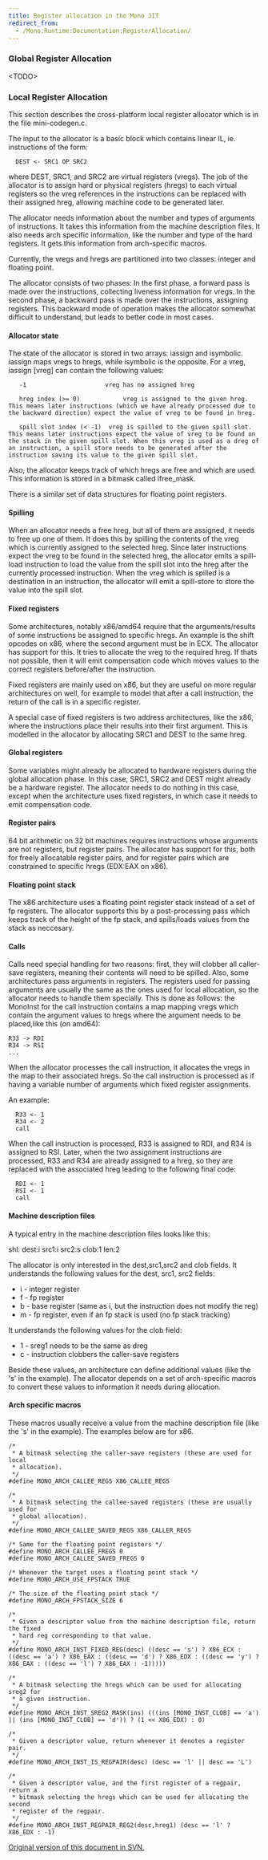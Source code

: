 ```yaml
---
title: Register allocation in the Mono JIT
redirect_from:
  - /Mono:Runtime:Documentation:RegisterAllocation/
---
```


### Global Register Allocation

\<TODO\>

### Local Register Allocation

This section describes the cross-platform local register allocator which is in the file mini-codegen.c.

The input to the allocator is a basic block which contains linear IL, ie. instructions of the form:

      DEST <- SRC1 OP SRC2

where DEST, SRC1, and SRC2 are virtual registers (vregs). The job of the allocator is to assign hard or physical registers (hregs) to each virtual registers so the vreg references in the instructions can be replaced with their assigned hreg, allowing machine code to be generated later.

The allocator needs information about the number and types of arguments of instructions. It takes this information from the machine description files. It also needs arch specific information, like the number and type of the hard registers. It gets this information from arch-specific macros.

Currently, the vregs and hregs are partitioned into two classes: integer and floating point.

The allocator consists of two phases: In the first phase, a forward pass is made over the instructions, collecting liveness information for vregs. In the second phase, a backward pass is made over the instructions, assigning registers. This backward mode of operation makes the allocator somewhat difficult to understand, but leads to better code in most cases.

#### Allocator state

The state of the allocator is stored in two arrays: iassign and isymbolic. iassign maps vregs to hregs, while isymbolic is the opposite. For a vreg, iassign [vreg] can contain the following values:

       -1                      vreg has no assigned hreg

       hreg index (>= 0)            vreg is assigned to the given hreg. This means later instructions (which we have already processed due to the backward direction) expect the value of vreg to be found in hreg.

       spill slot index (< -1)  vreg is spilled to the given spill slot. This means later instructions expect the value of vreg to be found on the stack in the given spill slot. When this vreg is used as a dreg of an instruction, a spill store needs to be generated after the instruction saving its value to the given spill slot.

Also, the allocator keeps track of which hregs are free and which are used. This information is stored in a bitmask called ifree_mask.

There is a similar set of data structures for floating point registers.

#### Spilling

When an allocator needs a free hreg, but all of them are assigned, it needs to free up one of them. It does this by spilling the contents of the vreg which is currently assigned to the selected hreg. Since later instructions expect the vreg to be found in the selected hreg, the allocator emits a spill-load instruction to load the value from the spill slot into the hreg after the currently processed instruction. When the vreg which is spilled is a destination in an instruction, the allocator will emit a spill-store to store the value into the spill slot.

#### Fixed registers

Some architectures, notably x86/amd64 require that the arguments/results of some instructions be assigned to specific hregs. An example is the shift opcodes on x86, where the second argument must be in ECX. The allocator has support for this. It tries to allocate the vreg to the required hreg. If thats not possible, then it will emit compensation code which moves values to the correct registers before/after the instruction.

Fixed registers are mainly used on x86, but they are useful on more regular architectures on well, for example to model that after a call instruction, the return of the call is in a specific register.

A special case of fixed registers is two address architectures, like the x86, where the instructions place their results into their first argument. This is modelled in the allocator by allocating SRC1 and DEST to the same hreg.

#### Global registers

Some variables might already be allocated to hardware registers during the global allocation phase. In this case, SRC1, SRC2 and DEST might already be a hardware register. The allocator needs to do nothing in this case, except when the architecture uses fixed registers, in which case it needs to emit compensation code.

#### Register pairs

64 bit arithmetic on 32 bit machines requires instructions whose arguments are not registers, but register pairs. The allocator has support for this, both for freely allocatable register pairs, and for register pairs which are constrained to specific hregs (EDX:EAX on x86).

#### Floating point stack

The x86 architecture uses a floating point register stack instead of a set of fp registers. The allocator supports this by a post-processing pass which keeps track of the height of the fp stack, and spills/loads values from the stack as neccesary.

#### Calls

Calls need special handling for two reasons: first, they will clobber all caller-save registers, meaning their contents will need to be spilled. Also, some architectures pass arguments in registers. The registers used for passing arguments are usually the same as the ones used for local allocation, so the allocator needs to handle them specially. This is done as follows: the MonoInst for the call instruction contains a map mapping vregs which contain the argument values to hregs where the argument needs to be placed,like this (on amd64):

    R33 -> RDI
    R34 -> RSI
    ...

When the allocator processes the call instruction, it allocates the vregs in the map to their associated hregs. So the call instruction is processed as if having a variable number of arguments which fixed register assignments.

An example:

      R33 <- 1
      R34 <- 2
      call

When the call instruction is processed, R33 is assigned to RDI, and R34 is assigned to RSI. Later, when the two assignment instructions are processed, R33 and R34 are already assigned to a hreg, so they are replaced with the associated hreg leading to the following final code:

      RDI <- 1
      RSI <- 1
      call

#### Machine description files

A typical entry in the machine description files looks like this:

shl: dest:i src1:i src2:s clob:1 len:2

The allocator is only interested in the dest,src1,src2 and clob fields. It understands the following values for the dest, src1, src2 fields:

-   i - integer register
-   f - fp register
-   b - base register (same as i, but the instruction does not modify the reg)
-   m - fp register, even if an fp stack is used (no fp stack tracking)

It understands the following values for the clob field:

-   1 - sreg1 needs to be the same as dreg
-   c - instruction clobbers the caller-save registers

Beside these values, an architecture can define additional values (like the 's' in the example). The allocator depends on a set of arch-specific macros to convert these values to information it needs during allocation.

#### Arch specific macros

These macros usually receive a value from the machine description file (like the 's' in the example). The examples below are for x86.

    /*
     * A bitmask selecting the caller-save registers (these are used for local
     * allocation).
     */
    #define MONO_ARCH_CALLEE_REGS X86_CALLEE_REGS

    /*
     * A bitmask selecting the callee-saved registers (these are usually used for
     * global allocation).
     */
    #define MONO_ARCH_CALLEE_SAVED_REGS X86_CALLER_REGS

    /* Same for the floating point registers */
    #define MONO_ARCH_CALLEE_FREGS 0
    #define MONO_ARCH_CALLEE_SAVED_FREGS 0

    /* Whenever the target uses a floating point stack */
    #define MONO_ARCH_USE_FPSTACK TRUE

    /* The size of the floating point stack */
    #define MONO_ARCH_FPSTACK_SIZE 6

    /*
     * Given a descriptor value from the machine description file, return the fixed
     * hard reg corresponding to that value.
     */
    #define MONO_ARCH_INST_FIXED_REG(desc) ((desc == 's') ? X86_ECX : ((desc == 'a') ? X86_EAX : ((desc == 'd') ? X86_EDX : ((desc == 'y') ? X86_EAX : ((desc == 'l') ? X86_EAX : -1)))))

    /*
     * A bitmask selecting the hregs which can be used for allocating sreg2 for
     * a given instruction.
     */
    #define MONO_ARCH_INST_SREG2_MASK(ins) (((ins [MONO_INST_CLOB] == 'a') || (ins [MONO_INST_CLOB] == 'd')) ? (1 << X86_EDX) : 0)

    /*
     * Given a descriptor value, return whenever it denotes a register pair.
     */
    #define MONO_ARCH_INST_IS_REGPAIR(desc) (desc == 'l' || desc == 'L')

    /*
     * Given a descriptor value, and the first register of a regpair, return a
     * bitmask selecting the hregs which can be used for allocating the second
     * register of the regpair.
     */
    #define MONO_ARCH_INST_REGPAIR_REG2(desc,hreg1) (desc == 'l' ? X86_EDX : -1)

[Original version of this document in SVN.](http://anonsvn.mono-project.com/viewvc/trunk/mono/docs/jit-regalloc?revision=52658&view=markup)

